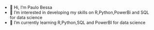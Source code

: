- 👋 Hi, I’m Paulo Bessa
- 👀 I’m interested in developing my skills on R,Python,PowerBi and SQL for data science
- 🌱 I’m currently learning R,Python,SQL and PowerBI for data science



